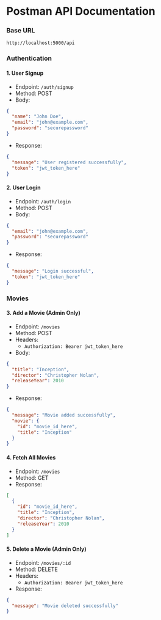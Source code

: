 # Postman API Documentation

### Base URL
```
http://localhost:5000/api
```

### Authentication
#### 1. User Signup
- Endpoint: `/auth/signup`
- Method: POST
- Body:
```json
{
  "name": "John Doe",
  "email": "john@example.com",
  "password": "securepassword"
}
```
- Response:
```json
{
  "message": "User registered successfully",
  "token": "jwt_token_here"
}
```

#### 2. User Login
- Endpoint: `/auth/login`
- Method: POST
- Body:
```json
{
  "email": "john@example.com",
  "password": "securepassword"
}
```
- Response:
```json
{
  "message": "Login successful",
  "token": "jwt_token_here"
}
```

### Movies
#### 3. Add a Movie (Admin Only)
- Endpoint: `/movies`
- Method: POST
- Headers:
  - `Authorization: Bearer jwt_token_here`
- Body:
```json
{
  "title": "Inception",
  "director": "Christopher Nolan",
  "releaseYear": 2010
}
```
- Response:
```json
{
  "message": "Movie added successfully",
  "movie": {
    "id": "movie_id_here",
    "title": "Inception"
  }
}
```

#### 4. Fetch All Movies
- Endpoint: `/movies`
- Method: GET
- Response:
```json
[
  {
    "id": "movie_id_here",
    "title": "Inception",
    "director": "Christopher Nolan",
    "releaseYear": 2010
  }
]
```

#### 5. Delete a Movie (Admin Only)
- Endpoint: `/movies/:id`
- Method: DELETE
- Headers:
  - `Authorization: Bearer jwt_token_here`
- Response:
```json
{
  "message": "Movie deleted successfully"
}
```

